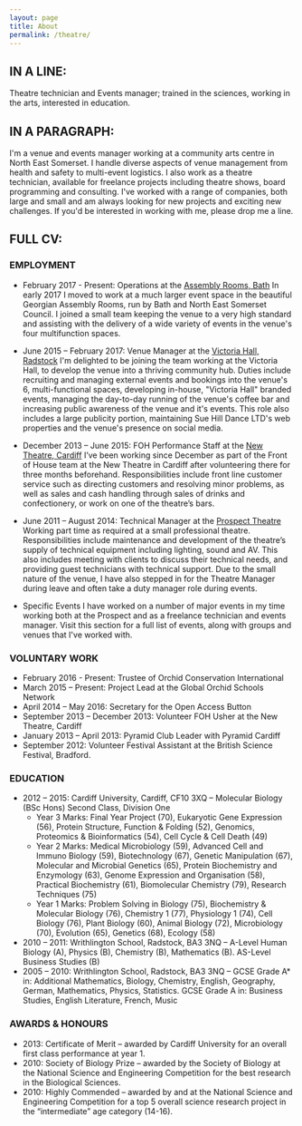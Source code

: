 ```yaml
---
layout: page
title: About
permalink: /theatre/
---
```


## IN A LINE:

Theatre technician and Events manager; trained in the sciences, working in the arts, interested in education.

## IN A PARAGRAPH:

I'm a venue and events manager working at a community arts centre in North East Somerset. I handle diverse aspects of venue management from health and safety to multi-event logistics. I also work as a theatre technician, available for freelance projects including theatre shows, board programming and consulting. I've worked with a range of companies, both large and small and am always looking for new projects and exciting new challenges. If you'd be interested in working with me, please drop me a line.

## FULL CV:

### EMPLOYMENT

- February 2017 - Present: Operations at the [Assembly Rooms, Bath](https://www.bathvenues.co.uk/venues/assembly-rooms "Bath Assembly Rooms")
In early 2017 I moved to work at a much larger event space in the beautiful Georgian Assembly Rooms, run by Bath and North East Somerset Council. I joined a small team keeping the venue to a very high standard and assisting with the delivery of a wide variety of events in the venue's four multifunction spaces.

- June 2015 – February 2017: Venue Manager at the [Victoria Hall, Radstock](http://www.victoriahallradstock.co.uk "Victoria Hall")
I'm delighted to be joining the team working at the Victoria Hall, to develop the venue into a thriving community hub. Duties include recruiting and managing external events and bookings into the venue's 6, multi-functional spaces, developing in-house, "Victoria Hall" branded events, managing the day-to-day running of the venue's coffee bar and increasing public awareness of the venue and it's events. This role also includes a large publicity portion, maintaining Sue Hill Dance LTD's web properties and the venue's presence on social media.

- December 2013 – June 2015: FOH Performance Staff at the [New Theatre, Cardiff](http://newtheatrecardiff.co.uk "New Theatre")
I’ve been working since December as part of the Front of House team at the New Theatre in Cardiff after volunteering there for three months beforehand. Responsibilities include front line customer service such as directing customers and resolving minor problems, as well as sales and cash handling through sales of drinks and confectionery, or work on one of the theatre’s bars.

- June 2011 – August 2014: Technical Manager at the [Prospect Theatre](http://www.writhlington.org.uk/extra-curricular/dragonfly-theatre/ "Not-so-prospect prospect theatre")
Working part time as required at a small professional theatre. Responsibilities include maintenance and development of the theatre’s supply of technical equipment including lighting, sound and AV. This also includes meeting with clients to discuss their technical needs, and providing guest technicians with technical support. Due to the small nature of the venue, I have also stepped in for the Theatre Manager during leave and often take a duty manager role during events.

- Specific Events
I have worked on a number of major events in my time working both at the Prospect and as a freelance technician and events manager. Visit this section for a full list of events, along with groups and venues that I've worked with.

### VOLUNTARY WORK

- February 2016 - Present: Trustee of Orchid Conservation International
- March 2015 – Present: Project Lead at the Global Orchid Schools Network
- April 2014 – May 2016: Secretary for the Open Access Button
- September 2013 – December 2013: Volunteer FOH Usher at the New Theatre, Cardiff
- January 2013 – April 2013: Pyramid Club Leader with Pyramid Cardiff
- September 2012: Volunteer Festival Assistant at the British Science Festival, Bradford.

### EDUCATION

- 2012 – 2015: Cardiff University, Cardiff, CF10 3XQ – Molecular Biology (BSc Hons) Second Class, Division One
	- Year 3 Marks: Final Year Project (70), Eukaryotic Gene Expression (56), Protein Structure, Function & Folding (52), Genomics, Proteomics & Bioinformatics (54), Cell Cycle & Cell Death (49)
	- Year 2 Marks: Medical Microbiology (59), Advanced Cell and Immuno Biology (59), Biotechnology (67), Genetic Manipulation (67), Molecular and Microbial Genetics (65), Protein Biochemistry and Enzymology (63), Genome Expression and Organisation (58), Practical Biochemistry (61), Biomolecular Chemistry (79), Research Techniques  (75)
	- Year 1 Marks: Problem Solving in Biology (75), Biochemistry & Molecular Biology (76), Chemistry 1 (77), Physiology 1 (74), Cell Biology (76), Plant Biology (60), Animal Biology (72), Microbiology (70), Evolution (65), Genetics (68), Ecology (58)
- 2010 – 2011: Writhlington School, Radstock, BA3 3NQ – A-Level Human Biology (A), Physics (B), Chemistry (B), Mathematics (B). AS-Level Business Studies (B)
- 2005 – 2010: Writhlington School, Radstock, BA3 3NQ – GCSE Grade A\* in: Additional Mathematics, Biology, Chemistry, English, Geography, German, Mathematics, Physics, Statistics. GCSE Grade A in: Business Studies, English Literature, French, Music

### AWARDS & HONOURS

- 2013: Certificate of Merit – awarded by Cardiff University for an overall first class performance at year 1.
- 2010: Society of Biology Prize – awarded by the Society of Biology at the National Science and Engineering Competition for the best research in the Biological Sciences.
- 2010: Highly Commended – awarded by and at the National Science and Engineering Competition for a top 5 overall science research project in the “intermediate” age category (14-16).
